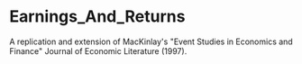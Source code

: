 # Earnings_And_Returns
A replication and extension of MacKinlay's "Event Studies in Economics and Finance" Journal of Economic Literature (1997). 
